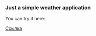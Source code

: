 ### Just a simple weather application

You can try it here:

<a href=https://weather-lk4ruw694-ilyaozhereliev.vercel.app target=blank/>Ссылка</a>
